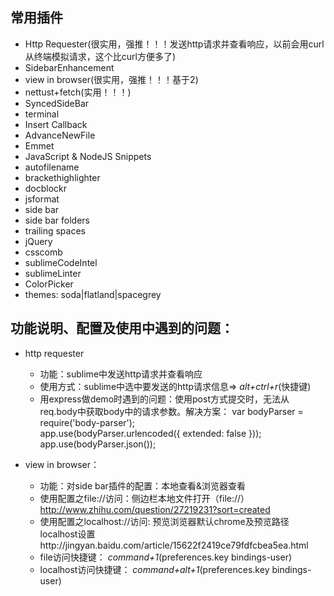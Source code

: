 ## 常用插件
* Http Requester(很实用，强推！！！发送http请求并查看响应，以前会用curl从终端模拟请求，这个比curl方便多了)
* SidebarEnhancement
* view in browser(很实用，强推！！！基于2)
* nettust+fetch(实用！！！)
* SyncedSideBar   
* terminal   
* Insert Callback
* AdvanceNewFile
* Emmet
* JavaScript & NodeJS Snippets
* autofilename
* brackethighlighter
* docblockr
* jsformat
* side bar
* side bar folders
* trailing spaces
* jQuery
* csscomb
* sublimeCodeIntel
* sublimeLinter
* ColorPicker
* themes: soda|flatland|spacegrey

## 功能说明、配置及使用中遇到的问题：
* http requester
    * 功能：sublime中发送http请求并查看响应
    * 使用方式：sublime中选中要发送的http请求信息=> *alt+ctrl+r*(快捷键)
    * 用express做demo时遇到的问题：使用post方式提交时，无法从req.body中获取body中的请求参数。解决方案：
        var bodyParser = require('body-parser');         
        app.use(bodyParser.urlencoded({ extended: false }));         
        app.use(bodyParser.json());       

* view in browser：
    * 功能：对side bar插件的配置：本地查看&浏览器查看
    * 使用配置之file://访问：侧边栏本地文件打开（file://）http://www.zhihu.com/question/27219231?sort=created
    * 使用配置之localhost://访问: 预览浏览器默认chrome及预览路径localhost设置http://jingyan.baidu.com/article/15622f2419ce79fdfcbea5ea.html
    * file访问快捷键： *command+1*(preferences.key bindings-user)
    * localhost访问快捷键： *command+alt+1*(preferences.key bindings-user)
